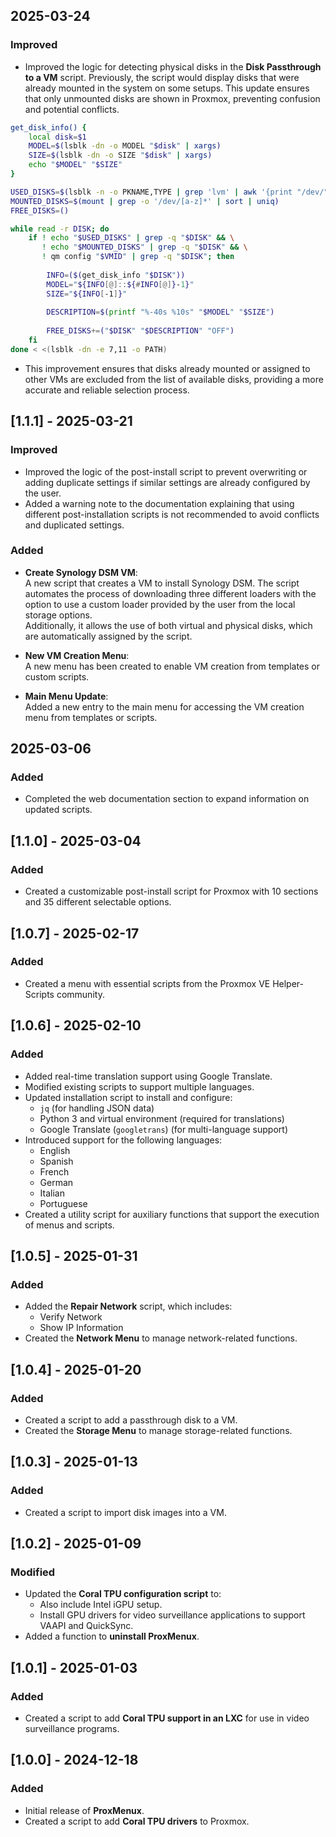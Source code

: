 ## 2025-03-24  
### Improved  
- Improved the logic for detecting physical disks in the **Disk Passthrough to a VM** script. Previously, the script would display disks that were already mounted in the system on some setups. This update ensures that only unmounted disks are shown in Proxmox, preventing confusion and potential conflicts.  

```bash
get_disk_info() {
    local disk=$1
    MODEL=$(lsblk -dn -o MODEL "$disk" | xargs)
    SIZE=$(lsblk -dn -o SIZE "$disk" | xargs)
    echo "$MODEL" "$SIZE"
}

USED_DISKS=$(lsblk -n -o PKNAME,TYPE | grep 'lvm' | awk '{print "/dev/" $1}')
MOUNTED_DISKS=$(mount | grep -o '/dev/[a-z]*' | sort | uniq)
FREE_DISKS=()

while read -r DISK; do
    if ! echo "$USED_DISKS" | grep -q "$DISK" && \
       ! echo "$MOUNTED_DISKS" | grep -q "$DISK" && \
       ! qm config "$VMID" | grep -q "$DISK"; then
        
        INFO=($(get_disk_info "$DISK"))
        MODEL="${INFO[@]::${#INFO[@]}-1}"
        SIZE="${INFO[-1]}"
        
        DESCRIPTION=$(printf "%-40s %10s" "$MODEL" "$SIZE")
        
        FREE_DISKS+=("$DISK" "$DESCRIPTION" "OFF")
    fi
done < <(lsblk -dn -e 7,11 -o PATH)
```

- This improvement ensures that disks already mounted or assigned to other VMs are excluded from the list of available disks, providing a more accurate and reliable selection process.

## [1.1.1] - 2025-03-21
### Improved
- Improved the logic of the post-install script to prevent overwriting or adding duplicate settings if similar settings are already configured by the user.
- Added a warning note to the documentation explaining that using different post-installation scripts is not recommended to avoid conflicts and duplicated settings.

### Added
- **Create Synology DSM VM**:  
  A new script that creates a VM to install Synology DSM. The script automates the process of downloading three different loaders with the option to use a custom loader provided by the user from the local storage options.  
  Additionally, it allows the use of both virtual and physical disks, which are automatically assigned by the script.  

- **New VM Creation Menu**:  
  A new menu has been created to enable VM creation from templates or custom scripts.

- **Main Menu Update**:  
  Added a new entry to the main menu for accessing the VM creation menu from templates or scripts.

## 2025-03-06
### Added
- Completed the web documentation section to expand information on updated scripts.

## [1.1.0] - 2025-03-04
### Added
- Created a customizable post-install script for Proxmox with 10 sections and 35 different selectable options.

## [1.0.7] - 2025-02-17
### Added
- Created a menu with essential scripts from the Proxmox VE Helper-Scripts community.

## [1.0.6] - 2025-02-10
### Added
- Added real-time translation support using Google Translate.
- Modified existing scripts to support multiple languages.
- Updated installation script to install and configure:
  - `jq` (for handling JSON data)
  - Python 3 and virtual environment (required for translations)
  - Google Translate (`googletrans`) (for multi-language support)
- Introduced support for the following languages:
  - English
  - Spanish
  - French
  - German
  - Italian
  - Portuguese
- Created a utility script for auxiliary functions that support the execution of menus and scripts.

## [1.0.5] - 2025-01-31
### Added
- Added the **Repair Network** script, which includes:
  - Verify Network
  - Show IP Information
- Created the **Network Menu** to manage network-related functions.

## [1.0.4] - 2025-01-20
### Added
- Created a script to add a passthrough disk to a VM.
- Created the **Storage Menu** to manage storage-related functions.

## [1.0.3] - 2025-01-13
### Added
- Created a script to import disk images into a VM.

## [1.0.2] - 2025-01-09
### Modified
- Updated the **Coral TPU configuration script** to:
  - Also include Intel iGPU setup.
  - Install GPU drivers for video surveillance applications to support VAAPI and QuickSync.
- Added a function to **uninstall ProxMenux**.

## [1.0.1] - 2025-01-03
### Added
- Created a script to add **Coral TPU support in an LXC** for use in video surveillance programs.

## [1.0.0] - 2024-12-18
### Added
- Initial release of **ProxMenux**.
- Created a script to add **Coral TPU drivers** to Proxmox.
